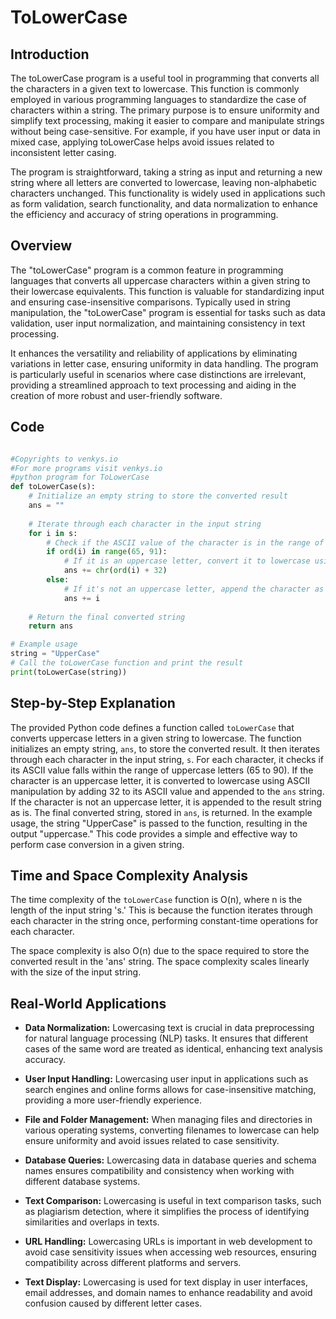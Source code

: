 # ToLowerCase

## Introduction

The toLowerCase program is a useful tool in programming that converts all the characters in a given text to lowercase. This function is commonly employed in various programming languages to standardize the case of characters within a string. The primary purpose is to ensure uniformity and simplify text processing, making it easier to compare and manipulate strings without being case-sensitive. For example, if you have user input or data in mixed case, applying toLowerCase helps avoid issues related to inconsistent letter casing. 

The program is straightforward, taking a string as input and returning a new string where all letters are converted to lowercase, leaving non-alphabetic characters unchanged. This functionality is widely used in applications such as form validation, search functionality, and data normalization to enhance the efficiency and accuracy of string operations in programming.

## Overview

The "toLowerCase" program is a common feature in programming languages that converts all uppercase characters within a given string to their lowercase equivalents. This function is valuable for standardizing input and ensuring case-insensitive comparisons. Typically used in string manipulation, the "toLowerCase" program is essential for tasks such as data validation, user input normalization, and maintaining consistency in text processing. 

It enhances the versatility and reliability of applications by eliminating variations in letter case, ensuring uniformity in data handling. The program is particularly useful in scenarios where case distinctions are irrelevant, providing a streamlined approach to text processing and aiding in the creation of more robust and user-friendly software.

## Code

```python

#Copyrights to venkys.io
#For more programs visit venkys.io 
#python program for ToLowerCase
def toLowerCase(s):
    # Initialize an empty string to store the converted result
    ans = ""
    
    # Iterate through each character in the input string
    for i in s:
        # Check if the ASCII value of the character is in the range of uppercase letters (65 to 90)
        if ord(i) in range(65, 91):
            # If it is an uppercase letter, convert it to lowercase using ASCII manipulation
            ans += chr(ord(i) + 32)
        else:
            # If it's not an uppercase letter, append the character as is
            ans += i
    
    # Return the final converted string
    return ans

# Example usage
string = "UpperCase"
# Call the toLowerCase function and print the result
print(toLowerCase(string))

```

## Step-by-Step Explanation

The provided Python code defines a function called `toLowerCase` that converts uppercase letters in a given string to lowercase. The function initializes an empty string, `ans`, to store the converted result. It then iterates through each character in the input string, `s`. For each character, it checks if its ASCII value falls within the range of uppercase letters (65 to 90). If the character is an uppercase letter, it is converted to lowercase using ASCII manipulation by adding 32 to its ASCII value and appended to the `ans` string. If the character is not an uppercase letter, it is appended to the result string as is. The final converted string, stored in `ans`, is returned. In the example usage, the string "UpperCase" is passed to the function, resulting in the output "uppercase." This code provides a simple and effective way to perform case conversion in a given string.

## Time and Space Complexity Analysis

The time complexity of the `toLowerCase` function is O(n), where n is the length of the input string 's.' This is because the function iterates through each character in the string once, performing constant-time operations for each character.

The space complexity is also O(n) due to the space required to store the converted result in the 'ans' string. The space complexity scales linearly with the size of the input string.

## Real-World Applications

- **Data Normalization:**
Lowercasing text is crucial in data preprocessing for natural language processing (NLP) tasks. It ensures that different cases of the same word are treated as identical, enhancing text analysis accuracy.

- **User Input Handling:** 
Lowercasing user input in applications such as search engines and online forms allows for case-insensitive matching, providing a more user-friendly experience.

- **File and Folder Management:**
When managing files and directories in various operating systems, converting filenames to lowercase can help ensure uniformity and avoid issues related to case sensitivity.

- **Database Queries:**
Lowercasing data in database queries and schema names ensures compatibility and consistency when working with different database systems.

- **Text Comparison:**
Lowercasing is useful in text comparison tasks, such as plagiarism detection, where it simplifies the process of identifying similarities and overlaps in texts.

- **URL Handling:**
Lowercasing URLs is important in web development to avoid case sensitivity issues when accessing web resources, ensuring compatibility across different platforms and servers.

- **Text Display:**
Lowercasing is used for text display in user interfaces, email addresses, and domain names to enhance readability and avoid confusion caused by different letter cases.

